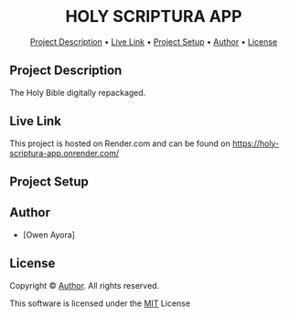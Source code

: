 <div align="center">
    <br />
    <h1 style="font-weight: bold">HOLY SCRIPTURA APP</h1>
</div>

<p align="center">
  <a href="#description">Project Description</a> •
  <a href="#live-link">Live Link</a> •
  <a href="#setup">Project Setup</a> •
  <a href="#author">Author</a> •
  <a href="#license">License</a>
</p>


## Project Description
The Holy Bible digitally repackaged.


## Live Link
This project is hosted on Render.com and can be found on https://holy-scriptura-app.onrender.com/


## Project Setup






## Author
- [Owen Ayora]


## License
Copyright © <a href="#author">Author</a>. All rights reserved.

This software is licensed under the [MIT](https://github.com/ayoraowen/bible-app/blob/main/README.md) License
